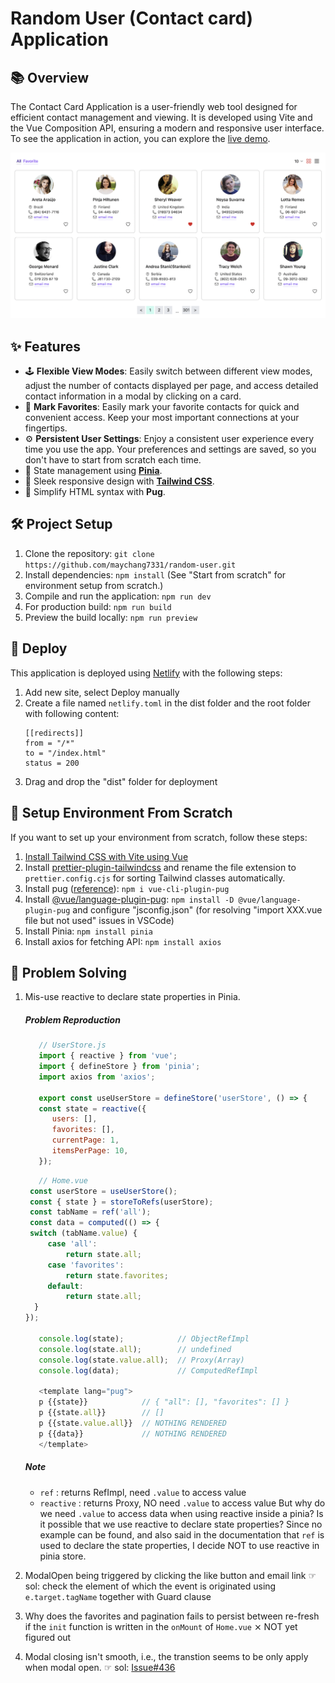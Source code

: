 # Random User (Contact card) Application

## 📚 Overview

The Contact Card Application is a user-friendly web tool designed for efficient contact management and viewing. It is developed using Vite and the Vue Composition API, ensuring a modern and responsive user interface. To see the application in action, you can explore the [live demo](https://front-random-user.netlify.app/).

<img src="public/screenshot.png"/>

## ✨ Features

- 🕹️ **Flexible View Modes**: Easily switch between different view modes, adjust the number of contacts displayed per page, and access detailed contact information in a modal by clicking on a card.
- 💌 **Mark Favorites**: Easily mark your favorite contacts for quick and convenient access. Keep your most important connections at your fingertips.
- ⚙️ **Persistent User Settings**: Enjoy a consistent user experience every time you use the app. Your preferences and settings are saved, so you don't have to start from scratch each time.
- 🍍 State management using [**Pinia**](https://pinia.vuejs.org/).
- 📱 Sleek responsive design with [**Tailwind CSS**](https://tailwindcss.com/).
- 🐶 Simplify HTML syntax with **Pug**.

## 🛠️ Project Setup

1. Clone the repository: `git clone https://github.com/maychang7331/random-user.git`
2. Install dependencies: `npm install` (See "Start from scratch" for environment setup from scratch.)
3. Compile and run the application: `npm run dev`
4. For production build: `npm run build`
5. Preview the build locally: `npm run preview`

## 🚀 Deploy

This application is deployed using [Netlify](https://www.netlify.com/) with the following steps:

1. Add new site, select Deploy manually
2. Create a file named `netlify.toml` in the dist folder and the root folder with following content:
   ```
   [[redirects]]
   from = "/*"
   to = "/index.html"
   status = 200
   ```
3. Drag and drop the "dist" folder for deployment

## 🔨 Setup Environment From Scratch

If you want to set up your environment from scratch, follow these steps:

1. [Install Tailwind CSS with Vite using Vue](https://tailwindcss.com/docs/guides/vite#vue)
2. Install [prettier-plugin-tailwindcss](https://github.com/tailwindlabs/prettier-plugin-tailwindcss) and rename the file extension to `prettier.config.cjs` for sorting Tailwind classes automatically.
3. Install pug ([reference](https://medium.com/itsems-frontend/adding-pug-sass-to-your-project-a77668123f6b)): `npm i vue-cli-plugin-pug`
4. Install [@vue/language-plugin-pug](https://www.npmjs.com/package/@vue/language-plugin-pug): `npm install -D @vue/language-plugin-pug` and configure "jsconfig.json" (for resolving "import XXX.vue file but not used" issues in VSCode)
5. Install Pinia: `npm install pinia`
6. Install axios for fetching API: `npm install axios`

## 🔦 Problem Solving

1. Mis-use reactive to declare state properties in Pinia.

   ##### Problem Reproduction

   ```js
      // UserStore.js
      import { reactive } from 'vue';
      import { defineStore } from 'pinia';
      import axios from 'axios';

      export const useUserStore = defineStore('userStore', () => {
      const state = reactive({
         users: [],
         favorites: [],
         currentPage: 1,
         itemsPerPage: 10,
      });
   ```

   ```js
      // Home.vue
   	const userStore = useUserStore();
   	const { state } = storeToRefs(userStore);
   	const tabName = ref('all');
   	const data = computed(() => {
   	switch (tabName.value) {
   		case 'all':
   			return state.all;
   		case 'favorites':
   			return state.favorites;
   		default:
   			return state.all;
     }
   });

      console.log(state);            // ObjectRefImpl
      console.log(state.all);        // undefined
      console.log(state.value.all);  // Proxy(Array)
      console.log(data);             // ComputedRefImpl

      <template lang="pug">
      p {{state}}            // { "all": [], "favorites": [] }
      p {{state.all}}        // []
      p {{state.value.all}}  // NOTHING RENDERED
      p {{data}}             // NOTHING RENDERED
      </template>
   ```

   ##### Note

   - `ref` : returns RefImpl, need `.value` to access value
   - `reactive` : returns Proxy, NO need `.value` to access value
     But why do we need `.value` to access data when using reactive inside a pinia? Is it possible that we use reactive to declare state properties? Since no example can be found, and also said in the documentation that `ref` is used to declare the state properties, I decide NOT to use reactive in pinia store.

2. ModalOpen being triggered by clicking the like button and email link ☞ sol: check the element of which the event is originated using `e.target.tagName` together with Guard clause

3. Why does the favorites and pagination fails to persist between re-fresh if the `init` function is written in the `onMount` of `Home.vue` ⨯ NOT yet figured out
4. Modal closing isn't smooth, i.e., the transtion seems to be only apply when modal open. ☞ sol: [Issue#436](https://github.com/saadeghi/daisyui/issues/436)
